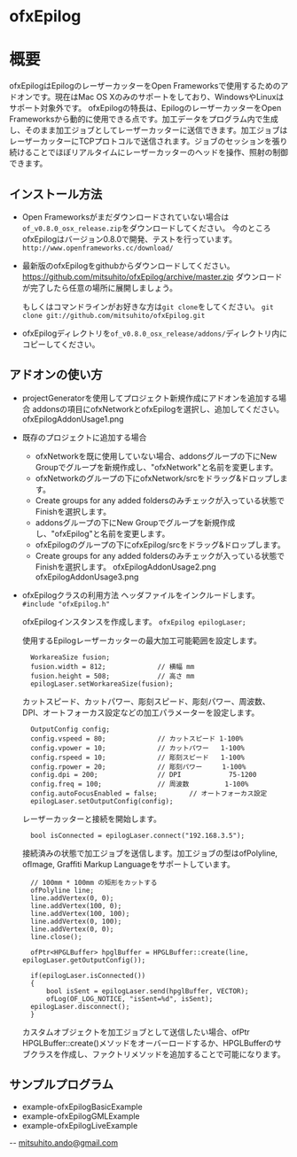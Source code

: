 ofxEpilog
=========

# 概要

ofxEpilogはEpilogのレーザーカッターをOpen Frameworksで使用するためのアドオンです。現在はMac OS Xのみのサポートをしており、WindowsやLinuxはサポート対象外です。
ofxEpilogの特長は、EpilogのレーザーカッターをOpen Frameworksから動的に使用できる点です。加工データをプログラム内で生成し、そのまま加工ジョブとしてレーザーカッターに送信できます。加工ジョブはレーザーカッターにTCPプロトコルで送信されます。ジョブのセッションを張り続けることでほぼリアルタイムにレーザーカッターのヘッドを操作、照射の制御できます。


インストール方法
--
* Open Frameworksがまだダウンロードされていない場合は`of_v0.8.0_osx_release.zip`をダウンロードしてください。
  今のところofxEpilogはバージョン0.8.0で開発、テストを行っています。
  `http://www.openframeworks.cc/download/`

* 最新版のofxEpilogをgithubからダウンロードしてください。
  https://github.com/mitsuhito/ofxEpilog/archive/master.zip
  ダウンロードが完了したら任意の場所に展開しましょう。

  もしくはコマンドラインがお好きな方は`git clone`をしてください。
  `git clone git://github.com/mitsuhito/ofxEpilog.git`

* ofxEpilogディレクトリを`of_v0.8.0_osx_release/addons/`ディレクトリ内にコピーしてください。
  

アドオンの使い方
--
* projectGeneratorを使用してプロジェクト新規作成にアドオンを追加する場合
  addonsの項目にofxNetworkとofxEpilogを選択し、追加してください。
  ofxEpilogAddonUsage1.png

* 既存のプロジェクトに追加する場合
  * ofxNetworkを既に使用していない場合、addonsグループの下にNew Groupでグループを新規作成し、"ofxNetwork"と名前を変更します。
  * ofxNetworkのグループの下にofxNetwork/srcをドラッグ&ドロップします。
  * Create groups for any added foldersのみチェックが入っている状態でFinishを選択します。
  * addonsグループの下にNew Groupでグループを新規作成し、"ofxEpilog"と名前を変更します。
  * ofxEpilogのグループの下にofxEpilog/srcをドラッグ&ドロップします。
  * Create groups for any added foldersのみチェックが入っている状態でFinishを選択します。
  ofxEpilogAddonUsage2.png
  ofxEpilogAddonUsage3.png

* ofxEpilogクラスの利用方法
  ヘッダファイルをインクルードします。
  ```#include "ofxEpilog.h"```

  ofxEpilogインスタンスを作成します。
  ```ofxEpilog epilogLaser;```

  使用するEpilogレーザーカッターの最大加工可能範囲を設定します。
  ```
    WorkareaSize fusion;
    fusion.width = 812;				// 横幅 mm
    fusion.height = 508;			// 高さ mm
    epilogLaser.setWorkareaSize(fusion);
  ```

  カットスピード、カットパワー、彫刻スピード、彫刻パワー、周波数、DPI、オートフォーカス設定などの加工パラメーターを設定します。
  ```
    OutputConfig config;
    config.vspeed = 80;				// カットスピード 1-100%
    config.vpower = 10;				// カットパワー   1-100%
    config.rspeed = 10;				// 彫刻スピード   1-100%
    config.rpower = 20;				// 彫刻パワー     1-100%
    config.dpi = 200;				// DPI            75-1200
    config.freq = 100;				// 周波数         1-100%
    config.autoFocusEnabled = false;		// オートフォーカス設定
    epilogLaser.setOutputConfig(config);
  ```

  レーザーカッターと接続を開始します。
  ```
    bool isConnected = epilogLaser.connect("192.168.3.5");
  ```

  接続済みの状態で加工ジョブを送信します。加工ジョブの型はofPolyline, ofImage, Graffiti Markup Languageをサポートしています。
  ```
    // 100mm * 100mm の矩形をカットする
    ofPolyline line;
    line.addVertex(0, 0);
    line.addVertex(100, 0);
    line.addVertex(100, 100);
    line.addVertex(0, 100);
    line.addVertex(0, 0);
    line.close();

    ofPtr<HPGLBuffer> hpglBuffer = HPGLBuffer::create(line, epilogLaser.getOutputConfig());
    
    if(epilogLaser.isConnected())
    {
        bool isSent = epilogLaser.send(hpglBuffer, VECTOR);
        ofLog(OF_LOG_NOTICE, "isSent=%d", isSent);
	epilogLaser.disconnect();
    }
  ```
  カスタムオブジェクトを加工ジョブとして送信したい場合、ofPtr<HPGLBuffer> HPGLBuffer::create()メソッドをオーバーロードするか、HPGLBufferのサブクラスを作成し、ファクトリメソッドを追加することで可能になります。


サンプルプログラム
--

* example-ofxEpilogBasicExample
* example-ofxEpilogGMLExample
* example-ofxEpilogLiveExample


--
mitsuhito.ando@gmail.com
